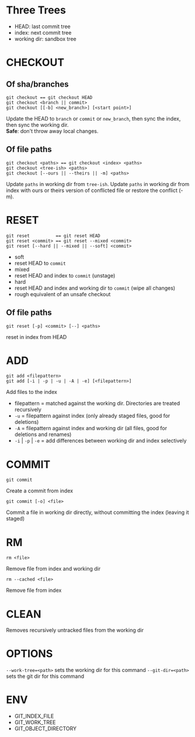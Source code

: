 # Three Trees
* HEAD: last commit tree
* index: next commit tree
* working dir: sandbox tree

# CHECKOUT
## Of sha/branches
```
git checkout == git checkout HEAD
git checkout <branch || commit>
git checkout [[-b] <new_branch>] [<start point>]
```

Update the HEAD to ```branch``` or ```commit``` or ```new_branch```, then sync the index, then
sync the working dir.  
**Safe**: don't throw away local changes.

## Of file paths
```
git checkout <paths> == git checkout <index> <paths>
git checkout <tree-ish> <paths>
git checkout [--ours || --theirs || -m] <paths>
```

Update ```paths``` in working dir from ```tree-ish```.
Update ```paths``` in working dir from index with ours or theirs version of
conflicted file or restore the conflict (-m).

# RESET
```
git reset          == git reset HEAD
git reset <commit> == git reset --mixed <commit>
git reset [--hard || --mixed || --soft] <commit>
```

* soft
 * reset HEAD to ```commit```
* mixed
 * reset HEAD and index to ```commit``` (unstage)
* hard
 * reset HEAD and index and working dir to ```commit``` (wipe all changes)
 * rough equivalent of an unsafe checkout

## Of file paths
```
git reset [-p] <commit> [--] <paths>
```
reset <paths> in index from HEAD


# ADD
```
git add <filepattern>
git add [-i | -p | -u | -A | -e] [<filepattern>]
```
Add files to the index
* filepattern  = matched against the working dir. Directories are treated recursively
* ```-u```           = filepattern against index (only already staged files, good for deletions)
* ```-A```           = filepattern against index and working dir (all files, good for deletions and renames)
* ```-i``` | ```-p``` | ```-e``` = add differences between working dir and index selectively


# COMMIT
```
git commit
```
Create a commit from index

```
git commit [-o] <file>
```
Commit a file in working dir directly, without committing the index (leaving it staged)


# RM
```
rm <file>
```

Remove file from index and working dir

```
rm --cached <file>
```
Remove file from index

# CLEAN
Removes recursively untracked files from the working dir


# OPTIONS
```--work-tree=<path>``` sets the working dir for this command
```--git-dir=<path>``` sets the git dir for this command

# ENV
* GIT_INDEX_FILE
* GIT_WORK_TREE
* GIT_OBJECT_DIRECTORY


